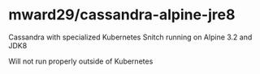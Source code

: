 # mward29/cassandra-alpine-jre8

Cassandra with specialized Kubernetes Snitch running on Alpine 3.2 and JDK8

Will not run properly outside of Kubernetes
